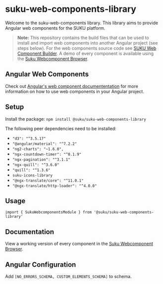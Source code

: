 # suku-web-components-library
Welcome to the suku-web-components library. This library aims to provide Angular web components for the SUKU platform.

> **Note:** This repository contains the build files that can be used to install and import web components into another Angular project (see steps below). For the web components source code see [SUKU Web Component Builder](https://github.com/SukuLab/suku-web-component-builder). A demo of every component is available using the [Suku Webcomponent Browser](http://webcomponents.suku.network/webcomponents/documentation).

## Angular Web Components
Check out [Angular's web component documententation](https://angular.io/guide/elements) for more information on how to use web components in your Angular project.

## Setup
Install the package: `npm install @suku/suku-web-components-library`

The following peer dependencies need to be installed:
- `"d3": "^3.5.17"`
- `"@angular/material": "^7.2.2"`
- `"ng2-charts": "~1.6.0",`
- `"ngx-countdown-timer": "^0.1.9"`
- `"ngx-pagination": "^3.1.1"`
- `"ngx-quill": "^3.6.0"`
- `"quill": "^1.3.6"`
- `suku-icons-library`
- `"@ngx-translate/core": "^11.0.1"`
- `"@ngx-translate/http-loader": "^4.0.0"`

## Usage
`import { SukuWebcomponentsModule } from '@suku/suku-web-components-library'`

## Documentation
View a working version of every component in the [Suku Webcomponent Browser](http://webcomponents.suku.network/webcomponents/documentation).

## Angular Configuration
Add `[NO_ERRORS_SCHEMA, CUSTOM_ELEMENTS_SCHEMA]` to schema.
